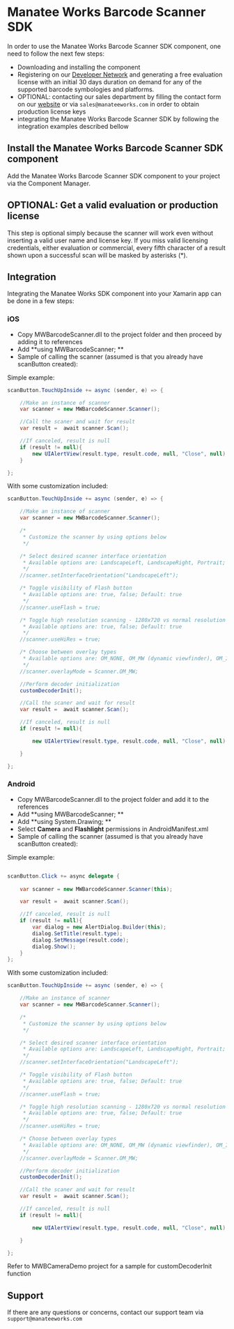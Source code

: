 Manatee Works Barcode Scanner SDK
=================================

In order to use the Manatee Works Barcode Scanner SDK component, one need to follow the next few steps:

* Downloading and installing the component
* Registering on our [Developer Network](http://manateeworks.com/developers) and generating a free evaluation license with an initial 30 days duration on demand for any of the supported barcode symbologies and platforms. 
* OPTIONAL: contacting our sales department by filling the contact form on our [website](http://manateeworks.com/home) or via `sales@manateeworks.com` in order to obtain production license keys
* integrating the Manatee Works Barcode Scanner SDK by following the integration examples described bellow

Install the Manatee Works Barcode Scanner SDK component
-------------------------------------------------------

Add the Manatee Works Barcode Scanner SDK component to your project via the Component Manager. 

OPTIONAL: Get a valid evaluation or production license 
------------------------------------------------------

This step is optional simply because the scanner will work even without inserting a valid user name and license key. If you miss valid licensing credentials, either evaluation or commercial, every fifth character of a result shown upon a successful scan will be masked by asterisks (*).

Integration
-----------

Integrating the Manatee Works SDK component into your Xamarin app can be done in a few steps:

### iOS

* Copy MWBarcodeScanner.dll to the project folder and then proceed by adding it to references
* Add **using MWBarcodeScanner; **
* Sample of calling the scanner (assumed is that you already have scanButton created):

Simple example:

```csharp  
scanButton.TouchUpInside += async (sender, e) => {

    //Make an instance of scanner
    var scanner = new MWBarcodeScanner.Scanner();

	//Call the scaner and wait for result
	var result =  await scanner.Scan();

	//If canceled, result is null
	if (result != null){
        new UIAlertView(result.type, result.code, null, "Close", null).Show();
	}

};
```

With some customization included:

```csharp  
scanButton.TouchUpInside += async (sender, e) => {

    //Make an instance of scanner
	var scanner = new MWBarcodeScanner.Scanner();

	/*
	 * Customize the scanner by using options below
	 */

	/* Select desired scanner interface orientation
	 * Available options are: LandscapeLeft, LandscapeRight, Portrait; Default: LandscapeLeft
	 */
	//scanner.setInterfaceOrientation("LandscapeLeft");

	/* Toggle visibility of Flash button
	 * Available options are: true, false; Default: true
	 */
	//scanner.useFlash = true;

	/* Toggle high resolution scanning - 1280x720 vs normal resolution scaning - 640x480
	 * Available options are: true, false; Default: true
	 */
	//scanner.useHiRes = true;

	/* Choose between overlay types
	 * Available options are: OM_NONE, OM_MW (dynamic viewfinder), OM_IMAGE (static image overlay); Default: OM_MW
	 */
	//scanner.overlayMode = Scanner.OM_MW;

	//Perform decoder initialization
	customDecoderInit();

	//Call the scaner and wait for result
	var result =  await scanner.Scan();

	//If canceled, result is null
	if (result != null){

        new UIAlertView(result.type, result.code, null, "Close", null).Show();

	}

};


```

### Android

* Copy MWBarcodeScanner.dll to the project folder and add it to the references
* Add **using MWBarcodeScanner; **
* Add **using System.Drawing; ** 
* Select **Camera** and **Flashlight** permissions in AndroidManifest.xml
* Sample of calling the scanner (assumed is that you already have scanButton created):

Simple example:

```csharp  

scanButton.Click += async delegate {
		
	var scanner = new MWBarcodeScanner.Scanner(this);

	var result =  await scanner.Scan();

	//If canceled, result is null
	if (result != null){
		var dialog = new AlertDialog.Builder(this);
		dialog.SetTitle(result.type);
		dialog.SetMessage(result.code);
		dialog.Show();
	}
};

```

With some customization included:

```csharp  
scanButton.TouchUpInside += async (sender, e) => {

    //Make an instance of scanner
	var scanner = new MWBarcodeScanner.Scanner();

	/*
	 * Customize the scanner by using options below
	 */

	/* Select desired scanner interface orientation
	 * Available options are: LandscapeLeft, LandscapeRight, Portrait; Default: LandscapeLeft
	 */
	//scanner.setInterfaceOrientation("LandscapeLeft");

	/* Toggle visibility of Flash button
	 * Available options are: true, false; Default: true
	 */
	//scanner.useFlash = true;

	/* Toggle high resolution scanning - 1280x720 vs normal resolution scaning - 640x480
	 * Available options are: true, false; Default: true
	 */
	//scanner.useHiRes = true;

	/* Choose between overlay types
	 * Available options are: OM_NONE, OM_MW (dynamic viewfinder), OM_IMAGE (static image overlay); Default: OM_MW
	 */
	//scanner.overlayMode = Scanner.OM_MW;

	//Perform decoder initialization
	customDecoderInit();

	//Call the scaner and wait for result
	var result =  await scanner.Scan();

	//If canceled, result is null
	if (result != null){

        new UIAlertView(result.type, result.code, null, "Close", null).Show();

	}

};


```

Refer to MWBCameraDemo project for a sample for customDecoderInit function

Support
-------

If there are any questions or concerns, contact our support team via `support@manateeworks.com`

    